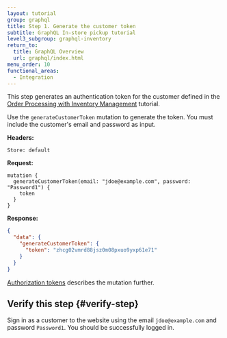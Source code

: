 ```yaml
---
layout: tutorial
group: graphql
title: Step 1. Generate the customer token
subtitle: GraphQL In-store pickup tutorial
level3_subgroup: graphql-inventory
return_to:
  title: GraphQL Overview
  url: graphql/index.html
menu_order: 10
functional_areas:
  - Integration
---
```


This step generates an authentication token for the customer defined in the [Order Processing with Inventory Management]({{page.baseurl}}/rest/tutorials/inventory/index.html) tutorial.

Use the `generateCustomerToken` mutation to generate the token. You must include the customer's email and password as input.

**Headers:**

`Store: default`

**Request:**

```text
mutation {
  generateCustomerToken(email: "jdoe@example.com", password: "Password1") {
    token
  }
}
```

**Response:**

```json
{
  "data": {
    "generateCustomerToken": {
      "token": "zhcg02vmrd88jsz0m08pxuo9yxp61e71"
    }
  }
}
```

[Authorization tokens]({{page.baseurl}}/graphql/authorization-tokens.html) describes the mutation further.

## Verify this step {#verify-step}

Sign in as a customer to the website using the email `jdoe@example.com` and password `Password1`. You should be successfully logged in.
